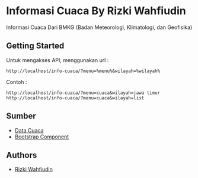 # Informasi Cuaca By Rizki Wahfiudin

Informasi Cuaca Dari BMKG (Badan Meteorologi, Klimatologi, dan Geofisika)

## Getting Started

Untuk mengakses API, menggunakan url :

```
http://localhost/info-cuaca/?menu=%menu%&wilayah=%wilayah%
```

Contoh :

```
http://localhost/info-cuaca/?menu=cuaca&wilayah=jawa timur
http://localhost/info-cuaca/?menu=cuaca&wilayah=list
```

## Sumber

* [Data Cuaca](https://www.bmkg.go.id/)
* [Bootstrap Component](https://getbootstrap.com/)

## Authors
* [Rizki Wahfiudin](https://rizkiwahfiudin.my.id/)